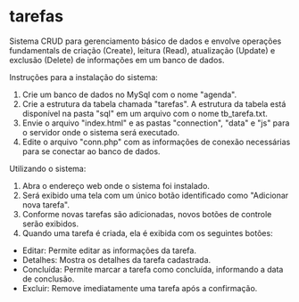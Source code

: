 # tarefas
Sistema CRUD para gerenciamento básico de dados e envolve operações fundamentals de criação (Create), leitura (Read), atualização (Update) e exclusão (Delete) de informações em um banco de dados.

Instruções para a instalação do sistema:
1. Crie um banco de dados no MySql com o nome "agenda".
2. Crie a estrutura da tabela chamada "tarefas". 
A estrutura da tabela está disponível na pasta "sql" em um arquivo com o nome tb_tarefa.txt.
3. Envie o arquivo "index.html" e as pastas "connection", "data" e "js" para o servidor onde o sistema será executado.
4. Edite o arquivo "conn.php" com as informações de conexão necessárias para se conectar ao banco de dados.

Utilizando o sistema:
1. Abra o endereço web onde o sistema foi instalado.
2. Será exibido uma tela com um único botão identificado como "Adicionar nova tarefa".
3. Conforme novas tarefas são adicionadas, novos botões de controle serão exibidos.
4. Quando uma tarefa é criada, ela é exibida com os seguintes botões:
 - Editar: Permite editar as informações da tarefa.
 - Detalhes: Mostra os detalhes da tarefa cadastrada.
 - Concluída: Permite marcar a tarefa como concluída, informando a data de conclusão.
 - Excluir: Remove imediatamente uma tarefa após a confirmação.
